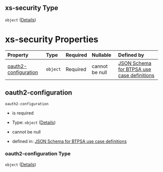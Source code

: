 ## xs-security Type

`object` ([Details](btpsa-usecase-properties-services-items-allof-1-then-allof-40-then-allof-0-then-properties-parameters-properties-xs-security.md))

# xs-security Properties

| Property                                      | Type     | Required | Nullable       | Defined by                                                                                                                                                                                                                                                                                                                                                                |
| :-------------------------------------------- | :------- | :------- | :------------- | :------------------------------------------------------------------------------------------------------------------------------------------------------------------------------------------------------------------------------------------------------------------------------------------------------------------------------------------------------------------------ |
| [oauth2-configuration](#oauth2-configuration) | `object` | Required | cannot be null | [JSON Schema for BTPSA use case definitions](btpsa-usecase-properties-services-items-allof-1-then-allof-40-then-allof-0-then-properties-parameters-properties-xs-security-properties-oauth2-configuration.md "undefined#/properties/services/items/allOf/1/then/allOf/40/then/allOf/0/then/properties/parameters/properties/xs-security/properties/oauth2-configuration") |

## oauth2-configuration



`oauth2-configuration`

*   is required

*   Type: `object` ([Details](btpsa-usecase-properties-services-items-allof-1-then-allof-40-then-allof-0-then-properties-parameters-properties-xs-security-properties-oauth2-configuration.md))

*   cannot be null

*   defined in: [JSON Schema for BTPSA use case definitions](btpsa-usecase-properties-services-items-allof-1-then-allof-40-then-allof-0-then-properties-parameters-properties-xs-security-properties-oauth2-configuration.md "undefined#/properties/services/items/allOf/1/then/allOf/40/then/allOf/0/then/properties/parameters/properties/xs-security/properties/oauth2-configuration")

### oauth2-configuration Type

`object` ([Details](btpsa-usecase-properties-services-items-allof-1-then-allof-40-then-allof-0-then-properties-parameters-properties-xs-security-properties-oauth2-configuration.md))
